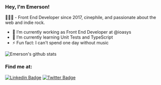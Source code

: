 ### Hey, I'm Emerson!

👨🏽‍🚀 - Front End Developer since 2017, cinephile, and passionate about the web and indie rock.

- 🔭 I’m currently working as Front End Developer at @ioasys
- 🌱 I’m currently learning Unit Tests and TypeScript
- ⚡ Fun fact: I can't spend one day without music

<!--
- 👯 I’m looking to collaborate on ...
- 🤔 I’m looking for help with ...
- 💬 Ask me about ...
- 😄 Pronouns: ...
- ⚡ Fun fact: ...
-->
![Emerson's github stats](https://github-readme-stats.vercel.app/api?username=oemersonpaiva&show_icons=true&theme=synthwave)
<!--[![Top Langs](https://github-readme-stats.vercel.app/api/top-langs/?username=oemersonpaiva&langs_count=8&layout=compact)](https://github.com/oemersonpaiva/github-readme-stats)-->

### Find me at:
[![Linkedin Badge](https://img.shields.io/badge/-LinkedIn-blue?style=flat-square&logo=Linkedin&logoColor=white&link=https://www.linkedin.com/in/oemersonpaiva/)](https://www.linkedin.com/in/oemersonpaiva/)
[![Twitter Badge](https://img.shields.io/badge/-Twitter-blue?style=flat-square&labelColor=blue&logo=twitter&logoColor=white&link=https://twitter.com/oemersonpaiva)](https://twitter.com/oemersonpaiva)
